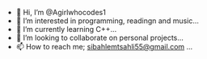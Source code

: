 - 👋 Hi, I’m @Agirlwhocodes1
- 👀 I’m interested in programming, readingn and music...
- 🌱 I’m currently learning C++...
- 💞️ I’m looking to collaborate on personal projects...
- 📫 How to reach me; sibahlemtsahli55@gmail.com ...

<!---
Agirlwhocodes1/Agirlwhocodes1 is a ✨ special ✨ repository because its `README.md` (this file) appears on your GitHub profile.
You can click the Preview link to take a look at your changes.
--->
